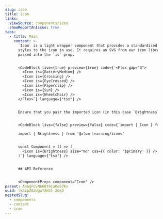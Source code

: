 ```yaml
---
slug: icon
title: Icon
links:
  viewSource: components/icon
  showReportAnIssue: true
tabs:
  - title: Main
    content: >-
      `Icon` is a light wrapper component that provides a standardised set of
      styles to the icon in use. It requires an SVG from our icon library to be
      passed into the `is` prop.


      <CodeBlock live={true} preview={true} code={`<Flex gap="3">
        <Icon is={BatteryMedium} />
        <Icon is={Crossing} />
        <Icon is={EyeCrossed} />
        <Icon is={Paperclip} />
        <Icon is={Sun} />
        <Icon is={Wheelchair} />
      </Flex>`} language={"tsx"} />


      Ensure that you pair the imported icon (in this case `Brightness`) with the `Icon` component to render in a consistent and reliable way. Review the available icons on the [icon listing page](https://design.atomlearning.technology/theme/icons)


      <CodeBlock live={false} preview={false} code={`import { Icon } from '@atom-learning/components'

      import { Brightness } from '@atom-learning/icons'


      const Component = () => (
        <Icon is={Brightness} size="md" css={{ color: '$primary' }} />
      )`} language={"tsx"} />


      ## API Reference


      <ComponentProps component="Icon" />
parent: A4GgFCvNbHBt9iaKdB7Kv
uuid: lk6zpZ0zUgwTAH3l-2GkO
nestedSlug:
  - components
  - content
  - icon
---
```

